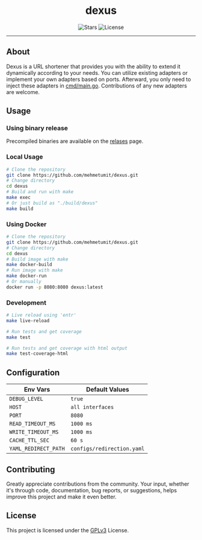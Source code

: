 <h1 align="center">dexus</h1>
<p align="center">
	<img src="https://img.shields.io/github/stars/mehmetumit/dexus?color=yellow" alt="Stars"/>
	<img src="https://img.shields.io/github/license/MehmetUmit/dexus" alt="License"/>
</p>

---

## About

Dexus is a URL shortener that provides you with the ability to extend it dynamically according to your needs. You can utilize existing adapters or implement your own adapters based on ports. Afterward, you only need to inject these adapters in [cmd/main.go](./cmd/main.go). Contributions of any new adapters are welcome.

## Usage
### Using binary release
Precompiled binaries are available on the [relases](https://github.com/mehmetumit/dexus/releases) page.
### Local Usage
```sh
# Clone the repository
git clone https://github.com/mehmetumit/dexus.git
# Change directory
cd dexus
# Build and run with make
make exec
# Or just build as "./build/dexus"
make build
```
### Using Docker
```sh
# Clone the repository
git clone https://github.com/mehmetumit/dexus.git
# Change directory
cd dexus
# Build image with make
make docker-build
# Run image with make
make docker-run
# Or manually
docker run -p 8080:8080 dexus:latest
```
### Development
```sh
# Live reload using 'entr'
make live-reload
```
```sh
# Run tests and get coverage
make test
```
```sh
# Run tests and get coverage with html output
make test-coverage-html
```
## Configuration

| Env Vars             | Default Values             |
|----------------------|----------------------------|
| `DEBUG_LEVEL`        | `true`                     |
| `HOST`               | `all interfaces`           |
| `PORT`               | `8080`                     |
| `READ_TIMEOUT_MS`    | `1000 ms`                  |
| `WRITE_TIMEOUT_MS`   | `1000 ms`                  |
| `CACHE_TTL_SEC`      | `60 s`                     |
| `YAML_REDIRECT_PATH` | `configs/redirection.yaml` |

## Contributing
Greatly appreciate contributions from the community. Your input, whether it's through code, documentation, bug reports, or suggestions, helps improve this project and make it even better.
## License
This project is licensed under the [GPLv3](./LICENSE) License.
